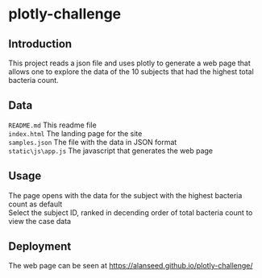# plotly-challenge
## Introduction  
This project reads a json file and uses plotly to generate a web page that allows one to explore the data of the 10 subjects that had the highest total bacteria count.  

## Data  
```README.md``` This readme file   
```index.html``` The landing page for the site  
```samples.json``` The file with the data in JSON format  
```static\js\app.js``` The javascript that generates the web page  

## Usage  
The page opens with the data for the subject with the highest bacteria count as default  
Select the subject ID, ranked in decending order of total bacteria count to view the case data  

## Deployment  
The web page can be seen at https://alanseed.github.io/plotly-challenge/  


